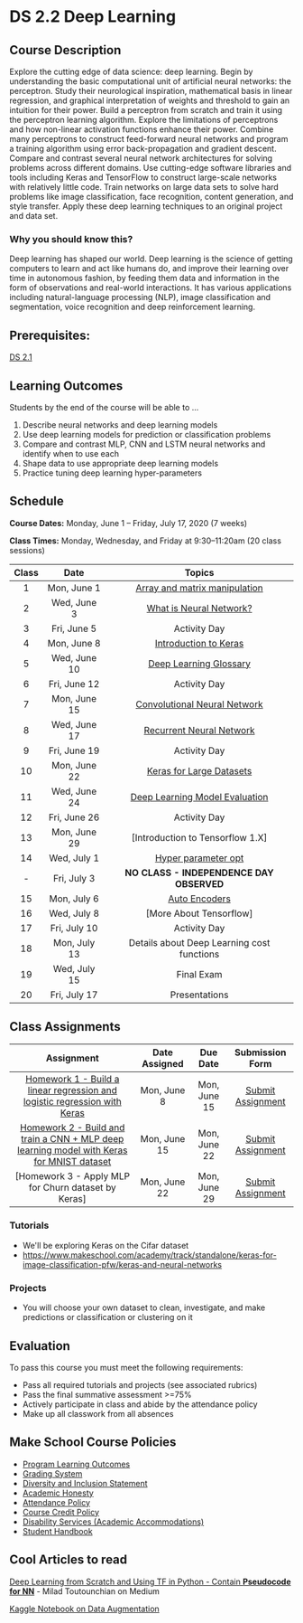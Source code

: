 # DS 2.2 Deep Learning

## Course Description

Explore the cutting edge of data science: deep learning. Begin by understanding the basic computational unit of artificial neural networks: the perceptron. Study their neurological inspiration, mathematical basis in linear regression, and graphical interpretation of weights and threshold to gain an intuition for their power. Build a perceptron from scratch and train it using the perceptron learning algorithm. Explore the limitations of perceptrons and how non-linear activation functions enhance their power. Combine many perceptrons to construct feed-forward neural networks and program a training algorithm using error back-propagation and gradient descent. Compare and contrast several neural network architectures for solving problems across different domains. Use cutting-edge software libraries and tools including Keras and TensorFlow to construct large-scale networks with relatively little code. Train networks on large data sets to solve hard problems like image classification, face recognition, content generation, and style transfer. Apply these deep learning techniques to an original project and data set.

### Why you should know this?

Deep learning has shaped our world. Deep learning is the science of getting computers to learn and act like humans do, and improve their learning over time in autonomous fashion, by feeding them data and information in the form of observations and real-world interactions. It has various applications including natural-language processing (NLP), image classification and segmentation, voice recognition and deep reinforcement learning.

## Prerequisites:  

[DS 2.1](https://github.com/Make-School-Courses/DS-2.1-Machine-Learning)

## Learning Outcomes

Students by the end of the course will be able to ...

1. Describe neural networks and deep learning models
1. Use deep learning models for prediction or classification problems
1. Compare and contrast MLP, CNN and LSTM neural networks and identify when to use each
1. Shape data to use appropriate deep learning models
1. Practice tuning deep learning hyper-parameters

## Schedule

**Course Dates:** Monday, June 1 – Friday, July 17, 2020 (7 weeks)

**Class Times:** Monday, Wednesday, and Friday at 9:30–11:20am (20 class sessions)

| Class |          Date          |                 Topics                  |
|:-----:|:----------------------:|:---------------------------------------:|
|  1 |  Mon, June 1               | [Array and matrix manipulation] |
|  2 |  Wed, June 3               | [What is Neural Network?] |
|  3 |  Fri, June 5               | Activity Day |
|  4 |  Mon, June 8               | [Introduction to Keras] |
|  5 |  Wed, June 10               | [Deep Learning Glossary] |
|  6 |  Fri, June 12               | Activity Day |
|  7 |  Mon, June 15               | [Convolutional Neural Network] |
|  8 |  Wed, June 17              | [Recurrent Neural Network] |
|  9 |  Fri, June 19              | Activity Day |
| 10 |  Mon, June 22              | [Keras for Large Datasets] |
| 11 |  Wed, June 24              | [Deep Learning Model Evaluation] |
| 12 |  Fri, June 26              | Activity Day |
| 13 |  Mon, June 29              | [Introduction to Tensorflow 1.X] |
| 14 |  Wed, July 1              | [Hyper parameter opt]|  
| -  |  Fri, July 3              | **NO CLASS - INDEPENDENCE DAY OBSERVED**|
| 15 |  Mon, July 6              | [Auto Encoders]|
| 16 |  Wed, July 8                 | [More About Tensorflow] |
| 17 |  Fri, July 10                  | Activity Day |
| 18 |  Mon, July 13                  | Details about Deep Learning cost functions |
| 19 |  Wed, July 15                 | Final Exam |
| 20 |  Fri, July 17                 | Presentations |



[Array and matrix manipulation]:Lessons/Arrayandmatrixmanipulation.md
[What is Neural Network?]: Lessons/WhatisNeuralNetwork.md
[Introduction to Keras]: Lessons/IntroductiontoKeras.md
[Deep Learning Glossary]: Lessons/DeepLearningGlossary.md
[Convolutional Neural Network]: Lessons/ConvolutionalNeuralNetwork.md
[Recurrent Neural Network]: Lessons/RecurrentNeuralNetwork.md
[Keras for Large Datasets]:Lessons/KerasforLargeDatasets.md
[Deep Learning Model Evaluation]: Lessons/DeepLearningModelEvaluation.md
[Introduction to Tensorflow]: Lessons/IntroductiontoTensorflow.md
[Hyper parameter opt]: Lessons/Hyperparameteropt.md
[Auto Encoders]: Lessons/AutoEncoders.md


## Class Assignments

|                        Assignment                         | Date Assigned |   Due Date   |            Submission Form           |
|:---------------------------------------------------------:|:-------------:|:------------:|:------------------------------------:|
| [Homework 1 - Build a linear regression and logistic regression with Keras]                      |  Mon, June 8  |  Mon, June 15 | [Submit Assignment]  |
| [Homework 2 - Build and train a CNN + MLP deep learning model with Keras for MNIST dataset]                      |  Mon, June 15    |  Mon, June 22   | [Submit Assignment]  |
| [Homework 3 - Apply MLP for Churn dataset by Keras]                     |  Mon, June 22    |  Mon, June 29   | [Submit Assignment]  |

[Homework 1 - Build a linear regression and logistic regression with Keras]: https://github.com/Make-School-Courses/DS-2.2-Deep-Learning/blob/master/Assignments/HW1.ipynb
[Homework 2 - Build and train a CNN + MLP deep learning model with Keras for MNIST dataset]: https://github.com/Make-School-Courses/DS-2.2-Deep-Learning/blob/master/Assignments/CNN_assignment.ipynb
[Submit Assignment]: https://docs.google.com/spreadsheets/d/1LqaMEDB-MFhtDktOz0SIS4m6pHPjpnIB2bG3K0yMzBk/edit#gid=139168632


### Tutorials
- We'll be exploring Keras on the Cifar dataset
- https://www.makeschool.com/academy/track/standalone/keras-for-image-classification-pfw/keras-and-neural-networks

### Projects
- You will choose your own dataset to clean, investigate, and make predictions or classification or clustering on it


## Evaluation

To pass this course you must meet the following requirements:

- Pass all required tutorials and projects (see associated rubrics)
- Pass the final summative assessment >=75%
- Actively participate in class and abide by the attendance policy
- Make up all classwork from all absences

## Make School Course Policies

- [Program Learning Outcomes](https://make.sc/program-learning-outcomes)
- [Grading System](https://make.sc/grading-system)
- [Diversity and Inclusion Statement](https://make.sc/diversity-and-inclusion-statement)
- [Academic Honesty](https://make.sc/academic-honesty-policy)
- [Attendance Policy](https://make.sc/attendance-policy)
- [Course Credit Policy](https://make.sc/course-credit-policy)
- [Disability Services (Academic Accommodations)](https://make.sc/disability-services)
- [Student Handbook](https://make.sc/student-handbook)

## Cool Articles to read
[Deep Learning from Scratch and Using TF in Python - Contain **Pseudocode for NN**](https://towardsdatascience.com/deep-learning-from-scratch-and-using-tensorflow-in-python-34aad75f939) - Milad Toutounchian on Medium

[Kaggle Notebook on Data Augmentation](https://www.kaggle.com/moghazy/guide-to-cnns-with-data-augmentation-keras)
